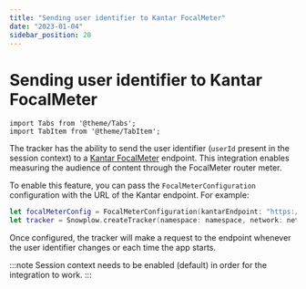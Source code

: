 ```yaml
---
title: "Sending user identifier to Kantar FocalMeter"
date: "2023-01-04"
sidebar_position: 20
---
```


# Sending user identifier to Kantar FocalMeter

```mdx-code-block
import Tabs from '@theme/Tabs';
import TabItem from '@theme/TabItem';
```

The tracker has the ability to send the user identifier (`userId` present in the session context) to a [Kantar FocalMeter](https://www.virtualmeter.co.uk/focalmeter) endpoint.
This integration enables measuring the audience of content through the FocalMeter router meter.

To enable this feature, you can pass the `FocalMeterConfiguration` configuration with the URL of the Kantar endpoint.
For example:

```swift
let focalMeterConfig = FocalMeterConfiguration(kantarEndpoint: "https://thekantarendpoint.com")
let tracker = Snowplow.createTracker(namespace: namespace, network: networkConfig, configurations: [focalMeterConfig])
```

Once configured, the tracker will make a request to the endpoint whenever the user identifier changes or each time the app starts.

:::note
Session context needs to be enabled (default) in order for the integration to work.
:::

